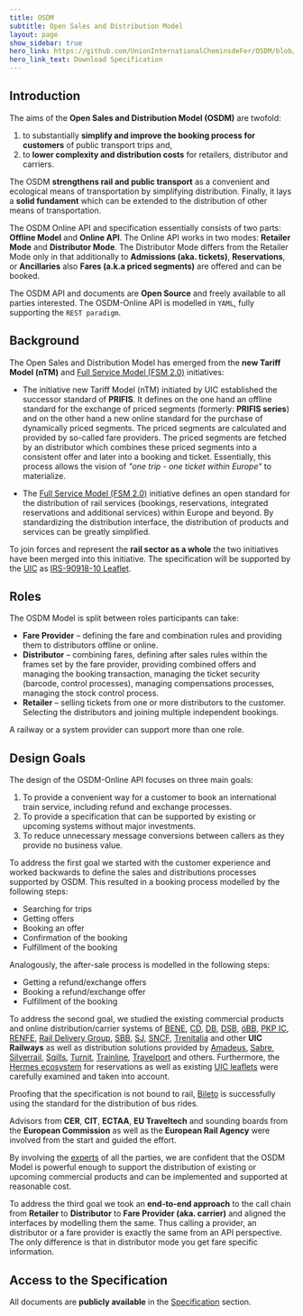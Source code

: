 ```yaml
---
title: OSDM
subtitle: Open Sales and Distribution Model
layout: page
show_sidebar: true
hero_link: https://github.com/UnionInternationalCheminsdeFer/OSDM/blob/master/specification/v2.0.0/IRS-90918-10-v2.0.0.pdf
hero_link_text: Download Specification
---
```


## Introduction

The aims of the **Open Sales and Distribution Model (OSDM)** are twofold:

1. to substantially **simplify and improve the booking process for customers**
   of public transport trips and,
2. to **lower complexity and distribution costs** for retailers, distributor and
   carriers.

The OSDM **strengthens rail and public transport** as a convenient and
ecological means of transportation by simplifying distribution. Finally, it lays
a **solid fundament** which can be extended to the distribution of other means
of transportation.

The OSDM Online API and specification essentially consists of two parts:
**Offline Model** and **Online API**. The Online API works in two modes:
**Retailer Mode** and **Distributor Mode**. The Distributor Mode differs from
the Retailer Mode only in that additionally to **Admissions (aka. tickets)**,
**Reservations**, or **Ancillaries** also **Fares (a.k.a priced segments)** are
offered and can be booked.

The OSDM API and documents are **Open Source** and freely available to all
parties interested. The OSDM-Online API is modelled in `YAML`, fully supporting
the `REST paradigm`.

## Background

The Open Sales and Distribution Model has emerged from the **new Tariff Model
(nTM)** and [Full Service Model (FSM 2.0)](https://tsga.eu/fsm) initiatives:

- The initiative new Tariff Model (nTM) initiated by UIC established the
  successor standard of **PRIFIS**. It defines on the one hand an offline
  standard for the exchange of priced segments (formerly: **PRIFIS series**) and
  on the other hand a new online standard for the purchase of dynamically priced
  segments. The priced segments are calculated and provided by so-called fare
  providers. The priced segments are fetched by an distributor which combines
  these priced segments into a consistent offer and later into a booking and
  ticket. Essentially, this process allows the vision of _"one trip - one ticket
  within Europe"_ to materialize.

- The [Full Service Model (FSM 2.0)](https://tsga.eu/fsm) initiative defines an
  open standard for the distribution of rail services (bookings, reservations,
  integrated reservations and additional services) within Europe and beyond. By
  standardizing the distribution interface, the distribution of products and
  services can be greatly simplified.

To join forces and represent the **rail sector as a whole** the two initiatives
have been merged into this initiative. The specification will be supported by
the [UIC](https://uic.org) as
[IRS-90918-10 Leaflet](https://github.com/UnionInternationalCheminsdeFer/OSDM/blob/master/specification/v2.0.0/IRS-90918-10-v2.0.0.pdf).

## Roles

The OSDM Model is split between roles participants can take:

- **Fare Provider** – defining the fare and combination rules and providing them
  to distributors offline or online.
- **Distributor** – combining fares, defining after sales rules within the
  frames set by the fare provider, providing combined offers and managing the
  booking transaction, managing the ticket security (barcode, control
  processes), managing compensations processes, managing the stock control
  process.
- **Retailer** – selling tickets from one or more distributors to the customer.
  Selecting the distributors and joining multiple independent bookings.

A railway or a system provider can support more than one role.

## Design Goals

The design of the OSDM-Online API focuses on three main goals:

1. To provide a convenient way for a customer to book an international train
   service, including refund and exchange processes.
2. To provide a specification that can be supported by existing or upcoming
   systems without major investments.
3. To reduce unnecessary message conversions between callers as they provide no
   business value.

To address the first goal we started with the customer experience and worked
backwards to define the sales and distributions processes supported by OSDM.
This resulted in a booking process modelled by the following steps:

- Searching for trips
- Getting offers
- Booking an offer
- Confirmation of the booking
- Fulfillment of the booking

Analogously, the after-sale process is modelled in the following steps:

- Getting a refund/exchange offers
- Booking a refund/exchange offer
- Fulfillment of the booking

To address the second goal, we studied the existing commercial products and
online distribution/carrier systems of [BENE](https://www.benerail.com),
[CD](https://www.cd.cz/), [DB](https://www.bahn.de/),
[DSB](https://www.dsb.dk/en/), [öBB](https://www.oebb.at/),
[PKP IC](https://www.intercity.pl/), [RENFE](https://www.renfe.com/),
[Rail Delivery Group](https://www.raildeliverygroup.com),
[SBB](https://www.sbb.ch), [SJ](https://www.sj.se/),
[SNCF](https://www.sncf.fr), [Trenitalia](https://www.trenitalia.com/) and other
**UIC Railways** as well as distribution solutions provided by
[Amadeus](https://amadeus.com/), [Sabre](https://www.sabre.com/),
[Silverrail](https://www.silverrailtech.com/), [Sqills](https://sqills.com/),
[Turnit](https://turnit.com), [Trainline](https://www.thetrainline.com/),
[Travelport](https://www.travelport.com/) and others. Furthermore, the
[Hermes ecosystem](https://www.hitrail.com/hermes-ecosystem) for reservations as
well as existing [UIC leaflets](https://www.shop-etf.com/en/leaflets-irs) were
carefully examined and taken into account.

Proofing that the specification is not bound to rail,
[Bileto](https://www.bileto.com/en) is successfully using the standard for the
distribution of bus rides.

Advisors from **CER**, **CIT**, **ECTAA**, **EU Traveltech** and sounding boards
from the **European Commission** as well as the **European Rail Agency** were
involved from the start and guided the effort.

By involving the [experts](./team) of all the parties, we are confident that the
OSDM Model is powerful enough to support the distribution of existing or
upcoming commercial products and can be implemented and supported at reasonable
cost.

To address the third goal we took an **end-to-end approach** to the call chain
from **Retailer** to **Distributor** to **Fare Provider (aka. carrier)** and
aligned the interfaces by modelling them the same. Thus calling a provider, an
distributor or a fare provider is exactly the same from an API perspective. The
only difference is that in distributor mode you get fare specific information.

## Access to the Specification

All documents are **publicly available** in the [Specification](./spec) section.
